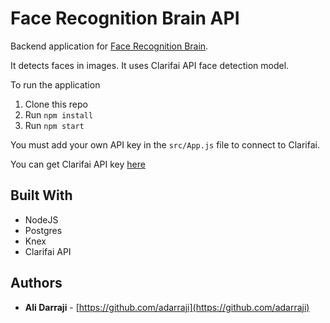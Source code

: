 # Face Recognition Brain API

Backend application for [Face Recognition Brain](https://github.com/adarraji/face-recognition-brain).

It detects faces in images. It uses Clarifai API face detection model.


To run the application

1. Clone this repo
2. Run `npm install`
3. Run `npm start`

You must add your own API key in the `src/App.js` file to connect to Clarifai.

You can get Clarifai API key [here](https://www.clarifai.com/)


## Built With

* NodeJS 
* Postgres
* Knex 
* Clarifai API

## Authors

- **Ali Darraji** - [https://github.com/adarraji](https://github.com/adarraji)